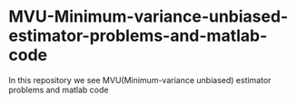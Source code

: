 # MVU-Minimum-variance-unbiased-estimator-problems-and-matlab-code
In this repository we see MVU(Minimum-variance unbiased) estimator problems and matlab code

